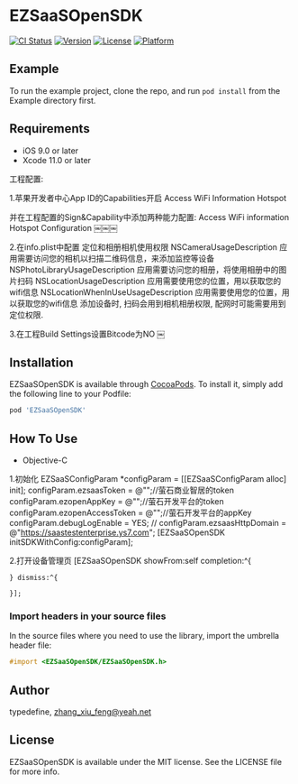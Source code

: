 # EZSaaSOpenSDK

[![CI Status](https://img.shields.io/travis/typedefine/EZSaaSOpenSDK.svg?style=flat)](https://travis-ci.org/typedefine/EZSaaSOpenSDK)
[![Version](https://img.shields.io/cocoapods/v/EZSaaSOpenSDK.svg?style=flat)](https://cocoapods.org/pods/EZSaaSOpenSDK)
[![License](https://img.shields.io/cocoapods/l/EZSaaSOpenSDK.svg?style=flat)](https://cocoapods.org/pods/EZSaaSOpenSDK)
[![Platform](https://img.shields.io/cocoapods/p/EZSaaSOpenSDK.svg?style=flat)](https://cocoapods.org/pods/EZSaaSOpenSDK)

## Example

To run the example project, clone the repo, and run `pod install` from the Example directory first.

## Requirements
- iOS 9.0 or later
- Xcode 11.0 or later

工程配置:

1.苹果开发者中心App ID的Capabilities开启
Access WiFi Information
Hotspot

并在工程配置的Sign&Capability中添加两种能力配置:
Access WiFi information
Hotspot Configuration
￼￼￼

2.在info.plist中配置 定位和相册相机使用权限
 <key>NSCameraUsageDescription</key>
 <string>应用需要访问您的相机以扫描二维码信息，来添加监控等设备</string>
 <key>NSPhotoLibraryUsageDescription</key>
 <string>应用需要访问您的相册，将使用相册中的图片扫码</string>
 <key>NSLocationUsageDescription</key>
 <string>应用需要使用您的位置，用以获取您的wifi信息</string>
 <key>NSLocationWhenInUseUsageDescription</key>
 <string>应用需要使用您的位置，用以获取您的wifi信息</string>
添加设备时, 扫码会用到相机相册权限, 配网时可能需要用到定位权限.

3.在工程Build Settings设置Bitcode为NO
￼


## Installation

EZSaaSOpenSDK is available through [CocoaPods](https://cocoapods.org). To install
it, simply add the following line to your Podfile:

```ruby
pod 'EZSaaSOpenSDK'
```

## How To Use

* Objective-C

1.初始化
    EZSaaSConfigParam *configParam = [[EZSaaSConfigParam alloc] init];
    configParam.ezsaasToken = @"";//萤石商业智居的token
    configParam.ezopenAppKey = @"";//萤石开发平台的token
    configParam.ezopenAccessToken = @"";//萤石开发平台的appKey
    configParam.debugLogEnable = YES;
//    configParam.ezsaasHttpDomain = @"https://saastestenterprise.ys7.com";
    [EZSaaSOpenSDK initSDKWithConfig:configParam];

2.打开设备管理页
    [EZSaaSOpenSDK showFrom:self completion:^{
        
    } dismiss:^{
        
    }];


### Import headers in your source files

In the source files where you need to use the library, import the umbrella header file:

```objective-c
#import <EZSaaSOpenSDK/EZSaaSOpenSDK.h>
```


## Author

typedefine, zhang_xiu_feng@yeah.net

## License

EZSaaSOpenSDK is available under the MIT license. See the LICENSE file for more info.


